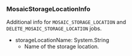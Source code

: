 ### MosaicStorageLocationInfo
Additional info for `MOSAIC_STORAGE_LOCATION`
and `DELETE_MOSAIC_STORAGE_LOCATION` jobs.

- storageLocationName: System.String
  - Name of the storage location.
